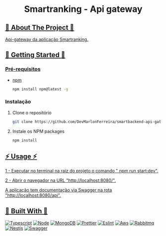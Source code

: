 <a name="readme-top"></a>

<h1 align="center">Smartranking - Api gateway</h1>

<!-- ABOUT THE PROJECT -->
<h2 tabindex="-1" dir="auto"><a id="user-content--about-the-project" class="anchor" aria-hidden="true" tabindex="-1" href="#about-the-project">🔭 About The Project 🔭</h2>

Api-gateway da aplicação Smartranking.

<!-- GETTING STARTED -->
<h2 tabindex="-1" dir="auto"><a id="getting-started" class="anchor" aria-hidden="true" tabindex="-1" href="#getting-started">🚀 Getting Started 🚀</h2>


### Pré-requisitos

- npm

  ```sh
  npm install npm@latest -g
  ```

### Instalação

1. Clone o repositório
   ```sh
   git clone https://github.com/DevMarlonFerreira/smartbackend-api-gateway
   ```
2. Instale os NPM packages
   ```sh
   npm install
   ```

<!-- USAGE EXAMPLES -->
<h2 tabindex="-1" dir="auto"><a id="user-content--usage" class="anchor" aria-hidden="true" tabindex="-1" href="#-usage">⚡ Usage ⚡</h2>

1 - Executar no terminal na raiz do projeto o comando " npm run start:dev".

2 - Abrir o navegador na URL "http://localhost:8080/".

A aplicação tem documentação via Swagger na rota "http://localhost:8080/api".

<h2 tabindex="-1" dir="auto"><a id="user-content--built-with" class="anchor" aria-hidden="true" tabindex="-1" href="#-built-with">🔧 Built With 🔧</h2>

[![Typescript][Typescript.org]][Typescript-url]
[![Node][Node.org]][Node-url]
[![MongoDB][mongodb.com]][MongoDB-url]
[![Prettier][prettier.io]][Prettier-url]
[![Eslint][eslint.org]][Eslint-url]
[![Aws][aws.com]][aws-url]
[![Rabbitmq][rabbitmq.io]][rabbitmq-url]
[![Nestjs][nestjs.com]][nestjs-url]
[![Swagger][swagger.io]][swagger-url]

<!-- MARKDOWN LINKS & IMAGES -->
<!-- https://www.markdownguide.org/basic-syntax/#reference-style-links -->

[Node.org]: https://img.shields.io/badge/Node.js-43853D?style=for-the-badge&logo=node.js&logoColor=white
[Node-url]: https://nodejs.org

[Typescript.org]: https://img.shields.io/badge/TypeScript-007ACC?style=for-the-badge&logo=typescript&logoColor=white
[Typescript-url]: https://www.typescriptlang.org

[mongodb.com]: https://img.shields.io/badge/MongoDB-4EA94B?style=for-the-badge&logo=mongodb&logoColor=white
[MongoDB-url]: https://www.mongodb.com/

[eslint.org]: https://img.shields.io/badge/eslint-3A33D1?style=for-the-badge&logo=eslint&logoColor=white
[Eslint-url]: https://eslint.org/

[prettier.io]: https://img.shields.io/badge/prettier-1A2C34?style=for-the-badge&logo=prettier&logoColor=F7BA3E
[Prettier-url]: https://prettier.io/

[aws.com]: https://img.shields.io/badge/Amazon_AWS-232F3E?style=for-the-badge&logo=amazon-aws&logoColor=white
[aws-url]: https://aws.amazon.com/pt/

[rabbitmq.io]: https://img.shields.io/badge/rabbitmq-%23FF6600.svg?&style=for-the-badge&logo=rabbitmq&logoColor=white
[rabbitmq-url]: https://rabbitmq.com/

[nestjs.com]: https://img.shields.io/badge/nestjs-%23E0234E.svg?style=for-the-badge&logo=nestjs&logoColor=white
[nestjs-url]: https://nestjs.com/

[swagger.io]: https://img.shields.io/badge/-Swagger-%23Clojure?style=for-the-badge&logo=swagger&logoColor=white
[swagger-url]: https://swagger.io/
